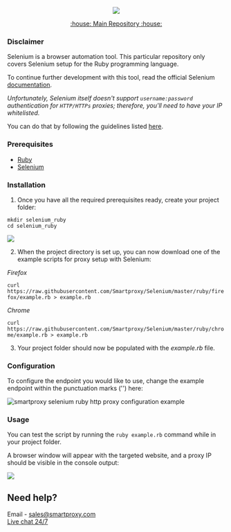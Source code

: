 <p align="center">
    <a href="https://smartproxy.com/"><img src="https://snipboard.io/3IyORg.jpg"></a>
  </a>
</p>

<p align="center">
    <a href="https://github.com/Smartproxy/Smartproxy"> :house: Main Repository :house: </a>
</p>

### Disclaimer

Selenium is a browser automation tool. This particular repository only covers Selenium setup for the Ruby programming language.

To continue further development with this tool, read the official Selenium [documentation](https://ruby-doc.org/).

*Unfortunately, Selenium itself doesn't support `username:password` authentication for `HTTP/HTTPs` proxies; therefore, you'll need to have your IP whitelisted.*

You can do that by following the guidelines listed [here](https://help.smartproxy.com/docs/proxy-authentication).

### Prerequisites

- [Ruby](https://www.ruby-lang.org/en/)
- [Selenium](https://rubygems.org/gems/selenium-webdriver)

### Installation

1. Once you have all the required prerequisites ready, create your project folder:

```
mkdir selenium_ruby
cd selenium_ruby
```
<img src="https://i.imgur.com/mylk9t7.png">

2. When the project directory is set up, you can now download one of the example scripts for proxy setup with Selenium:

*Firefox*

```curl https://raw.githubusercontent.com/Smartproxy/Selenium/master/ruby/firefox/example.rb > example.rb```

*Chrome*

```curl https://raw.githubusercontent.com/Smartproxy/Selenium/master/ruby/chrome/example.rb > example.rb```

3. Your project folder should now be populated with the *example.rb* file.

### Configuration

To configure the endpoint you would like to use, change the example endpoint within the punctuation marks ('') here:

<img src="https://i.imgur.com/irXotBO.png" alt="smartproxy selenium ruby http proxy configuration example">

### Usage

You can test the script by running the `ruby example.rb` command while in your project folder.

A browser window will appear with the targeted website, and a proxy IP should be visible in the console output:

<img src="https://i.imgur.com/0pthFxs.png">

## Need help?
Email - sales@smartproxy.com
<br><a href="https://direct.lc.chat/12092754/">Live chat 24/7</a>
